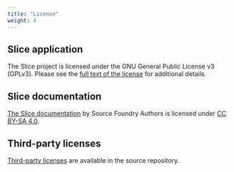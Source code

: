```yaml
---
title: "License"
weight: 4
---
```


## Slice application

The Slice project is licensed under the GNU General Public License v3 (GPLv3).  Please see the [full text of the license](https://github.com/source-foundry/Slice/blob/main/LICENSE) for additional details.

## Slice documentation

<p xmlns:cc="http://creativecommons.org/ns#" xmlns:dct="http://purl.org/dc/terms/"><a property="dct:title" rel="cc:attributionURL" href="https://github.com/source-foundry/Slice-docs">The Slice documentation</a> by <span property="cc:attributionName">Source Foundry Authors</span> is licensed under <a href="http://creativecommons.org/licenses/by-sa/4.0/?ref=chooser-v1" target="_blank" rel="license noopener noreferrer">CC BY-SA 4.0</a>.</p>

## Third-party licenses

[Third-party licenses](https://github.com/source-foundry/Slice/tree/main/thirdparty) are available in the source repository.

